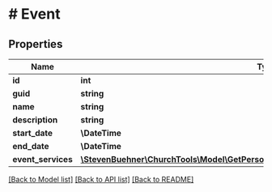 # # Event

## Properties

Name | Type | Description | Notes
------------ | ------------- | ------------- | -------------
**id** | **int** |  | [optional]
**guid** | **string** |  | [optional]
**name** | **string** |  | [optional]
**description** | **string** |  | [optional]
**start_date** | **\DateTime** |  | [optional]
**end_date** | **\DateTime** |  | [optional]
**event_services** | [**\StevenBuehner\ChurchTools\Model\GetPersonEvents200ResponseDataEventServicesInner[]**](GetPersonEvents200ResponseDataEventServicesInner.md) |  | [optional]

[[Back to Model list]](../../README.md#models) [[Back to API list]](../../README.md#endpoints) [[Back to README]](../../README.md)
